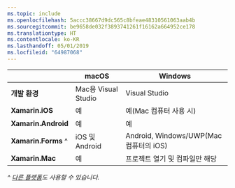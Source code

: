 ```yaml
---
ms.topic: include
ms.openlocfilehash: 5accc38667d9dc565c8bfeae48310561063aab4b
ms.sourcegitcommit: be9658de032f3893741261f16162a664952ce178
ms.translationtype: HT
ms.contentlocale: ko-KR
ms.lasthandoff: 05/01/2019
ms.locfileid: "64987068"
---
```

||macOS|Windows|
|---|---|---|
|**개발 환경**|Mac용 Visual Studio|Visual Studio|
|**Xamarin.iOS**|예|예(Mac 컴퓨터 사용 시)|
|**Xamarin.Android**|예|예|
|**Xamarin.Forms** ^|iOS 및 Android|Android, Windows/UWP(Mac 컴퓨터의 iOS)|
|**Xamarin.Mac**|예|프로젝트 열기 및 컴파일만 해당|

_^ [다른 플랫폼](https://github.com/xamarin/Xamarin.Forms/wiki/Platform-Support)도 사용할 수 있습니다._